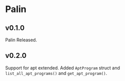 # Palin

## v0.1.0

Palin Released.

## v0.2.0

Support for apt extended. Added `AptProgram` struct and `list_all_apt_programs()` and `get_apt_program()`.
